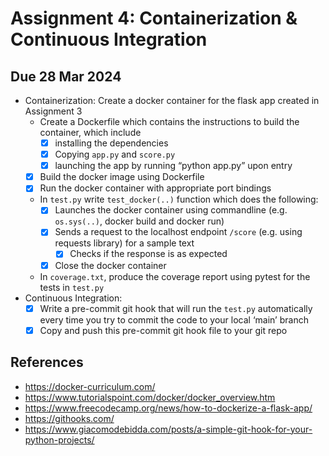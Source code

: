 # Assignment 4: Containerization & Continuous Integration

## Due 28 Mar 2024

- Containerization: Create a docker container for the flask app created in Assignment 3
  - Create a Dockerfile which contains the instructions to build the container, which include
    - [x] installing the dependencies
    - [x] Copying `app.py` and `score.py`
    - [x] launching the app by running “python app.py” upon entry
  - [x] Build the docker image using Dockerfile
  - [x] Run the docker container with appropriate port bindings
  - In `test.py` write `test_docker(..)` function which does the following:
    - [x] Launches the docker container using commandline (e.g. `os.sys(..)`, docker build and docker run)
    - [x] Sends a request to the localhost endpoint `/score` (e.g. using requests library) for a sample text
      - [x] Checks if the response is as expected
    - [x] Close the docker container
  - In `coverage.txt`, produce the coverage report using pytest for the tests in `test.py`
- Continuous Integration:
  - [x] Write a pre-commit git hook that will run the `test.py` automatically every time you try to commit the code to your local ‘main’ branch
  - [x] Copy and push this pre-commit git hook file to your git repo

## References

- <https://docker-curriculum.com/>
- <https://www.tutorialspoint.com/docker/docker_overview.htm>
- <https://www.freecodecamp.org/news/how-to-dockerize-a-flask-app/>
- <https://githooks.com/>
- <https://www.giacomodebidda.com/posts/a-simple-git-hook-for-your-python-projects/>
